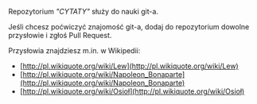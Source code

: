 Repozytorium _"CYTATY"_ służy do nauki git-a.

Jeśli chcesz poćwiczyć znajomość git-a,
dodaj do repozytorium dowolne przysłowie i zgłoś Pull Request.

Przysłowia znajdziesz m.in. w Wikipedii:

* [http://pl.wikiquote.org/wiki/Lew](http://pl.wikiquote.org/wiki/Lew)
* [http://pl.wikiquote.org/wiki/Napoleon_Bonaparte](http://pl.wikiquote.org/wiki/Napoleon_Bonaparte)
* [http://pl.wikiquote.org/wiki/Osioł](http://pl.wikiquote.org/wiki/Osioł)